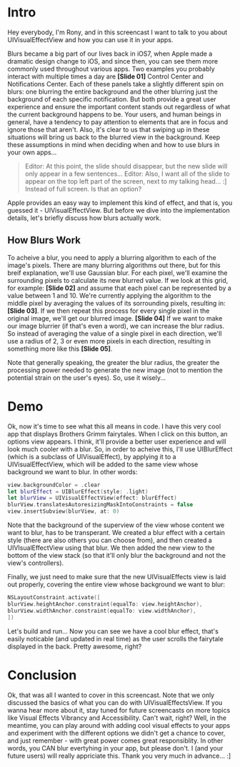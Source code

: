 # Intro

Hey everybody, I'm Rony, and in this screencast I want to talk to you about UIVisualEffectView and how you can use it in your apps.

Blurs became a big part of our lives back in iOS7, when Apple made a dramatic design change to iOS, and since then, you can see them more commonly used throughout various apps. Two examples you probably interact with multiple times a day are **[Slide 01]** Control Center and Notifications Center. Each of these panels take a slightly different spin on blurs: one blurring the entire background and the other blurring just the background of each specific notification. But both provide a great user experience and ensure the important content stands out regardless of what the current background happens to be. 
Your users, and human beings in general, have a tendency to pay attention to elements that are in focus and ignore those that aren't. Also, it's clear to us that swiping up in these situations will bring us back to the blurred view in the background. Keep these assumptions in mind when deciding when and how to use blurs in your own apps...

> Editor: At this point, the slide should disappear, but the new slide will only appear in a few sentences... 
> Editor: Also, I want all of the slide to appear on the top left part of the screen, next to my talking head... :] Instead of full screen. Is that an option?

Apple provides an easy way to implement this kind of effect, and that is, you guessed it - UIVisualEffectView. But before we dive into the implementation details, let's briefly discuss how blurs actually work.

## How Blurs Work

To acheive a blur, you need to apply a blurring algorithm to each of the image's pixels. There are many blurring algorithms out there, but for this breif explanation, we'll use Gaussian blur. For each pixel, we'll examine the surrounding pixels to calculate its new blurred value. If we look at this grid, for example: **[Slide 02]** and assume that each pixel can be represented by a value between 1 and 10. We're currently applying the algorithm to the middle pixel by averaging the values of its sorrounding pixels, resulting in: **[Slide 03]**. If we then repeat this process for every single pixel in the original image, we'll get our blurred image. **[Slide 04]** If we want to make our image blurrier (if that's even a word), we can increase the blur radius. So instead of averaging the value of a single pixel in each direction, we'll use a radius of 2, 3 or even more pixels in each direction, resulting in something more like this **[Slide 05]**.

Note that generally speaking, the greater the blur radius, the greater the processing power needed to generate the new image (not to mention the potential strain on the user's eyes). So, use it wisely...

# Demo

Ok, now it's time to see what this all means in code. 
I have this very cool app that displays Brothers Grimm fairytales. When I click on this button, an options view appears. I think, it'll provide a better user experience and will look much cooler with a blur. So, in order to acheive this, I'll use UIBlurEffect (which is a subclass of UIVisualEffect), by applying it to a UIVisualEffectView, which will be added to the same view whose background we want to blur. In other words:

```swift
view.backgroundColor = .clear
let blurEffect = UIBlurEffect(style: .light)
let blurView = UIVisualEffectView(effect: blurEffect)
blurView.translatesAutoresizingMaskIntoConstraints = false
view.insertSubview(blurView, at: 0)
```

Note that the background of the superview of the view whose content we want to blur, has to be transperant. We created a blur effect with a certain style (there are also others you can choose from), and then created a UIVIsualEffectView using that blur. We then added the new view to the bottom of the view stack (so that it'll only blur the background and not the view's controllers).

Finally, we just need to make sure that the new UIVisualEffects view is laid out properly, covering the entire view whose background we want to blur:

```swift
NSLayoutConstraint.activate([
blurView.heightAnchor.constraint(equalTo: view.heightAnchor),
blurView.widthAnchor.constraint(equalTo: view.widthAnchor),
])
```

Let's build and run... Now you can see we have a cool blur effect, that's easily noticable (and updated in real time) as the user scrolls the fairytale displayed in the back. Pretty awesome, right?

# Conclusion

Ok, that was all I wanted to cover in this screencast. Note that we only discussed the basics of what you can do with UIVisualEffectsView. If you wanna hear more about it, stay tuned for future screencasts on more topics like Visual Effects Vibrancy and Accessibility. Can't wait, right? Well, in the meantime, you can play around with adding cool visual effects to your apps and experiment with the different options we didn't get a chance to cover, and just remember - with great power comes great responsiblity. In other words, you CAN blur evertyhing in your app, but please don't. I (and your future users) will really appriciate this. Thank you very much in advance... :]
